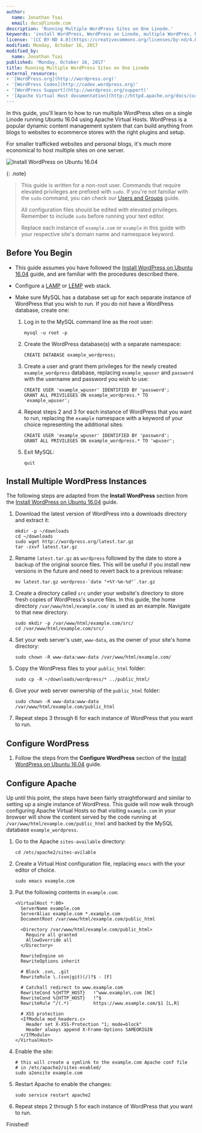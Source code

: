 ```yaml
---
author:
  name: Jonathan Tsai
  email: docs@linode.com
description: 'Running Multiple WordPress Sites on One Linode.'
keywords: 'install WordPress, WordPress on Linode, multiple WordPres, how to configure WordPress, Permalink'
license: '[CC BY-ND 4.0](https://creativecommons.org/licenses/by-nd/4.0)'
modified: Monday, October 16, 2017
modified_by:
  name: Jonathan Tsai
published: 'Monday, October 16, 2017'
title: Running Multiple WordPress Sites on One Linode
external_resources:
- '[WordPress.org](http://wordpress.org)'
- '[WordPress Codex](http://codex.wordpress.org)'
- '[WordPress Support](http://wordpress.org/support)'
- '[Apache Virtual Host documentation](http://httpd.apache.org/docs/current/vhosts/)
---
```


In this guide, you'll learn to how to run multiple WordPress sites on a single Linode running Ubuntu 16.04 using Apache Virtual Hosts. WordPress is a popular dynamic content management system that can build anything from blogs to websites to ecommerce stores with the right plugins and setup.

For smaller trafficked websites and personal blogs, it's much more economical to host multiple sites on one server.

![Install WordPress on Ubuntu 16.04](/docs/assets/wordpress-ubuntu-16-04-title.png "Running Multiple WordPress Sites on One Linode")

{: .note}
>
>This guide is written for a non-root user. Commands that require elevated privileges are prefixed with `sudo`. If you're not familiar with the `sudo` command, you can check our [Users and Groups](/docs/tools-reference/linux-users-and-groups) guide.
>
>All configuration files should be edited with elevated privileges. Remember to include `sudo` before running your text editor.
>
>Replace each instance of `example.com` or `example` in this guide with your respective site's domain name and namespace keyword.

## Before You Begin

-   This guide assumes you have followed the [Install WordPress on Ubuntu 16.04](/docs/website/cms/install-wordpress-on-ubuntu-16-04) guide, and are familiar with the procedures described there.

-   Configure a [LAMP](/docs/websites/lamp/install-lamp-on-ubuntu-16-04) or [LEMP](/docs/websites/lemp/lemp-server-on-ubuntu-16-04) web stack.

-   Make sure MySQL has a database set up for each separate instance of WordPress that you wish to run. If you do not have a WordPress database, create one:

    1.  Log in to the MySQL command line as the root user:

            mysql -u root -p

    2.  Create the WordPress database(s) with a separate namespace:

            CREATE DATABASE example_wordpress;

    3.  Create a user and grant them privileges for the newly created `example_wordpress` database, replacing `example_wpuser` and `password` with the username and password you wish to use:

            CREATE USER 'example_wpuser' IDENTIFIED BY 'password';
            GRANT ALL PRIVILEGES ON example_wordpress.* TO 'example_wpuser';

    4.  Repeat steps 2 and 3 for each instance of WordPress that you want to run, replacing the `example` namespace with a keyword of your choice representing the additional sites:

            CREATE USER 'example_wpuser' IDENTIFIED BY 'password';
            GRANT ALL PRIVILEGES ON example_wordpress.* TO 'wpuser';

    5.  Exit MySQL:

            quit

## Install Multiple WordPress Instances

The following steps are adapted from the **Install WordPress** section from the [Install WordPress on Ubuntu 16.04](/docs/website/cms/install-wordpress-on-ubuntu-16-04) guide.

1.  Download the latest version of WordPress into a downloads directory and extract it:

        mkdir -p ~/downloads
        cd ~/downloads        
        sudo wget http://wordpress.org/latest.tar.gz
        tar -zxvf latest.tar.gz

2.  Rename `latest.tar.gz` as `wordpress` followed by the date to store a backup of the original source files. This will be useful if you install new versions in the future and need to revert back to a previous release:

        mv latest.tar.gz wordpress-`date "+%Y-%m-%d"`.tar.gz

3.  Create a directory called `src` under your website's directory to store fresh copies of WordPress's source files. In this guide, the home directory `/var/www/html/example.com/` is used as an example. Navigate to that new directory:

        sudo mkdir -p /var/www/html/example.com/src/
        cd /var/www/html/example.com/src/

4.  Set your web server's user, `www-data`, as the owner of your site's home directory:

        sudo chown -R www-data:www-data /var/www/html/example.com/

6.  Copy the WordPress files to your `public_html` folder:

        sudo cp -R ~/downloads/wordpress/* ../public_html/

6.  Give your web server ownership of the `public_html` folder:

        sudo chown -R www-data:www-data /var/www/html/example.com/public_html

7.  Repeat steps 3 through 6 for each instance of WordPress that you want to run.

## Configure WordPress

1.  Follow the steps from the **Configure WordPress** section of the [Install WordPress on Ubuntu 16.04](/docs/website/cms/install-wordpress-on-ubuntu-16-04) guide.

## Configure Apache

Up until this point, the steps have been fairly straightforward and similar to setting up a single instance of WordPress. This guide will now walk through configuring Apache Virtual Hosts so that visiting `example.com` in your browser will show the content served by the code running at `/var/www/html/example.com/public_html` and backed by the MySQL database `example_wordpress`.

1.  Go to the Apache `sites-available` directory:

        cd /etc/apache2/sites-avilable

2.  Create a Virtual Host configuration file, replacing `emacs` with the your editor of choice.

        sudo emacs example.com

3.  Put the following contents in `example.com`:

        <VirtualHost *:80>
          ServerName example.com
          ServerAlias example.com *.example.com
          DocumentRoot /var/www/html/example.com/public_html

          <Directory /var/www/html/example.com/public_html>
            Require all granted
            AllowOverride all
          </Directory>

          RewriteEngine on
          RewriteOptions inherit
        
          # Block .svn, .git
          RewriteRule \.(svn|git)(/)?$ - [F]
        
          # Catchall redirect to www.example.com
          RewriteCond %{HTTP_HOST}   !^www.example\.com [NC]
          RewriteCond %{HTTP_HOST}   !^$
          RewriteRule ^/(.*)         https://www.example.com/$1 [L,R]

          # XSS protection
          <IfModule mod_headers.c>
            Header set X-XSS-Protection "1; mode=block"
            Header always append X-Frame-Options SAMEORIGIN
          </IfModule>
        </VirtualHost>

4.  Enable the site:

        # this will create a symlink to the example.com Apache conf file
        # in /etc/apache2/sites-enabled/
        sudo a2ensite example.com

5.  Restart Apache to enable the changes:

        sudo service restart apache2

6.  Repeat steps 2 through 5 for each instance of WordPress that you want to run.

Finished!
